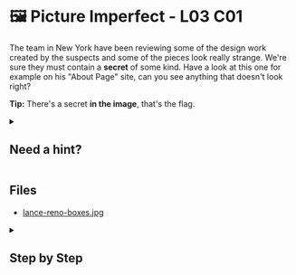 # 🖼 Picture Imperfect - L03 C01

The team in New York have been reviewing some of the design work created by the suspects and some of the pieces look really strange. We're sure they must contain a **secret** of some kind. Have a look at this one for example on his "About Page" site, can you see anything that doesn't look right?

**Tip:** There's a secret **in the image**, that's the flag.

<details><summary>

## Need a hint?</summary>

```txt
💡 Hint: What properties of the image could have been changed to reduce the visibility of a hidden message?
```

</details>

## Files

- [lance-reno-boxes.jpg](/assets/pictureimperfect2.jpg)

<details><summary>

## Step by Step</summary>

- Download the image and put it into Aperi'Solve
  - You could manually change the rgb values with something like Gimp but this is easier

![Untitled](/assets/pictureimperfect1.png)

- The flag should show up

`flag: hsjL9p9gY!`

</details>
